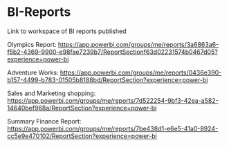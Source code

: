 # BI-Reports

Link to workspace of BI reports published

Olympics Report: https://app.powerbi.com/groups/me/reports/3a6863a6-f5b2-4369-9900-e98fae7239b7/ReportSectionf63d02231574b0467d05?experience=power-bi

Adventure Works: https://app.powerbi.com/groups/me/reports/0436e390-b157-4499-b783-01505b8188bd/ReportSection?experience=power-bi

Sales and Marketing shopping: https://app.powerbi.com/groups/me/reports/7d522254-9bf3-42ea-a582-14640bef968a/ReportSection?experience=power-bi

Summary Finance Report: https://app.powerbi.com/groups/me/reports/7be438d1-e6e5-41a0-8924-cc5e9e470102/ReportSection?experience=power-bi
